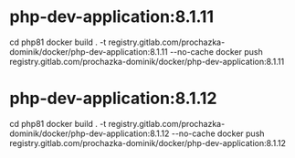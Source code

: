 # php-dev-application:8.1.11
cd php81
docker build . -t registry.gitlab.com/prochazka-dominik/docker/php-dev-application:8.1.11 --no-cache
docker push registry.gitlab.com/prochazka-dominik/docker/php-dev-application:8.1.11

# php-dev-application:8.1.12
cd php81
docker build . -t registry.gitlab.com/prochazka-dominik/docker/php-dev-application:8.1.12 --no-cache
docker push registry.gitlab.com/prochazka-dominik/docker/php-dev-application:8.1.12
